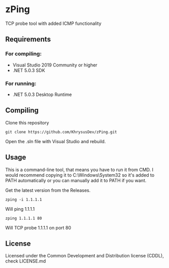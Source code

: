 # zPing
TCP probe tool with added ICMP functionality

## Requirements
### For compiling:
- Visual Studio 2019 Community or higher
- .NET 5.0.3 SDK
### For running:
- .NET 5.0.3 Desktop Runtime

## Compiling
Clone this repository
```
git clone https://github.com/KhrysusDev/zPing.git
```

Open the .sln file with Visual Studio and rebuild.

## Usage
This is a command-line tool, that means you have to run it from CMD. I would recommend copying it to C:\Windows\System32 so it's added to PATH
automatically or you can manually add it to PATH if you want.

Get the latest version from the Releases.
```
zping -i 1.1.1.1
```
Will ping 1.1.1.1

```
zping 1.1.1.1 80
```
Will TCP probe 1.1.1.1 on port 80

## License
Licensed under the Common Development and Distribution license (CDDL), check LICENSE.md
